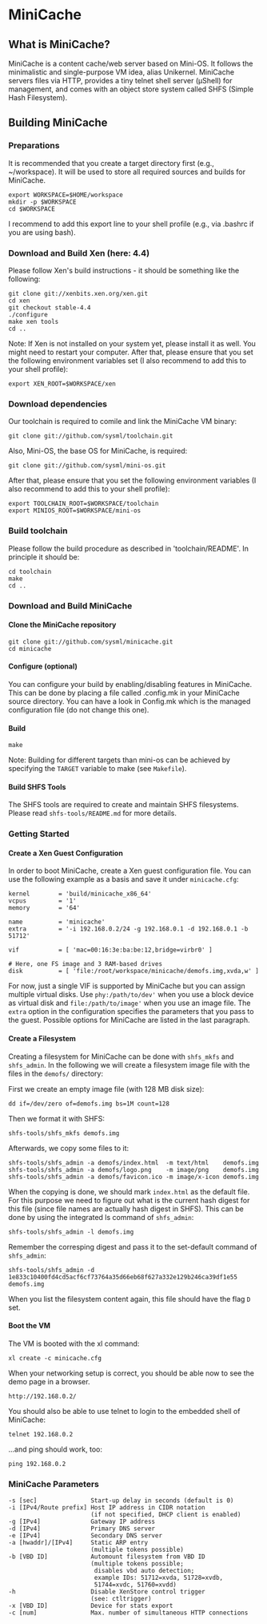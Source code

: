 MiniCache
=========

What is MiniCache?
------------------

MiniCache is a content cache/web server based on Mini-OS. It follows the
minimalistic and single-purpose VM idea, alias Unikernel. MiniCache servers
files via HTTP, provides a tiny telnet shell server (µShell) for management,
and comes with an object store system called SHFS (Simple Hash Filesystem).


Building MiniCache
------------------

### Preparations
It is recommended that you create a target directory first (e.g., ~/workspace).
It will be used to store all required sources and builds for MiniCache.

    export WORKSPACE=$HOME/workspace
    mkdir -p $WORKSPACE
    cd $WORKSPACE

I recommend to add this export line to your shell profile (e.g., via .bashrc if
you are using bash).


### Download and Build Xen (here: 4.4)
Please follow Xen's build instructions - it should be something like the
following:

    git clone git://xenbits.xen.org/xen.git
    cd xen
    git checkout stable-4.4
    ./configure
    make xen tools
    cd ..

Note: If Xen is not installed on your system yet, please install it as well.
You might need to restart your computer.
After that, please ensure that you set the following environment variables set
(I also recommend to add this to your shell profile):

    export XEN_ROOT=$WORKSPACE/xen


### Download dependencies
Our toolchain is required to comile and link the MiniCache VM binary:

    git clone git://github.com/sysml/toolchain.git

Also, Mini-OS, the base OS for MiniCache, is required:

    git clone git://github.com/sysml/mini-os.git

After that, please ensure that you set the following environment variables
(I also recommend to add this to your shell profile):

    export TOOLCHAIN_ROOT=$WORKSPACE/toolchain
    export MINIOS_ROOT=$WORKSPACE/mini-os


### Build toolchain
Please follow the build procedure as described in 'toolchain/README'.
In principle it should be:

    cd toolchain
    make
    cd ..


### Download and Build MiniCache
#### Clone the MiniCache repository

    git clone git://github.com/sysml/minicache.git
    cd minicache

#### Configure (optional)
You can configure your build by enabling/disabling features in MiniCache.
This can be done by placing a file called .config.mk in your MiniCache
source directory. You can have a look in Config.mk which is the managed
configuration file (do not change this one).

#### Build

    make

Note: Building for different targets than mini-os can be achieved by
specifying the ```TARGET``` variable to make (see ```Makefile```).


#### Build SHFS Tools
The SHFS tools are required to create and maintain SHFS filesystems.
Please read ```shfs-tools/README.md``` for more details.


### Getting Started

#### Create a Xen Guest Configuration
In order to boot MiniCache, create a Xen guest configuration file. You can use the
following example as a basis and save it under ```minicache.cfg```:

    kernel        = 'build/minicache_x86_64'
    vcpus         = '1'
    memory        = '64'

    name          = 'minicache'
    extra         = '-i 192.168.0.2/24 -g 192.168.0.1 -d 192.168.0.1 -b 51712'

    vif           = [ 'mac=00:16:3e:ba:be:12,bridge=virbr0' ]

    # Here, one FS image and 3 RAM-based drives
    disk          = [ 'file:/root/workspace/minicache/demofs.img,xvda,w' ]

For now, just a single VIF is supported by MiniCache but you can assign
multiple virtual disks. Use ```phy:/path/to/dev'``` when you use a block
device as virtual disk and ```file:/path/to/image'``` when you use an
image file.
The `extra` option in the configuration specifies the parameters
that you pass to the guest. Possible options for MiniCache are listed
in the last paragraph.

#### Create a Filesystem
Creating a filesystem for MiniCache can be done with ```shfs_mkfs```
and ```shfs_admin```. In the following we will create a filesystem image
file with the files in the ```demofs/``` directory:

First we create an empty image file (with 128 MB disk size):

    dd if=/dev/zero of=demofs.img bs=1M count=128

Then we format it with SHFS:

    shfs-tools/shfs_mkfs demofs.img
    
Afterwards, we copy some files to it:
 
    shfs-tools/shfs_admin -a demofs/index.html  -m text/html    demofs.img
    shfs-tools/shfs_admin -a demofs/logo.png    -m image/png    demofs.img
    shfs-tools/shfs_admin -a demofs/favicon.ico -m image/x-icon demofs.img

When the copying is done, we should mark ```index.html``` as the default
file. For this purpose we need to figure out what is the current hash digest
for this file (since file names are actually hash digest in SHFS).
This can be done by using the integrated ls command of ```shfs_admin```:

    shfs-tools/shfs_admin -l demofs.img

Remember the corresping digest and pass it to the set-default command
of ```shfs_admin```:

    shfs-tools/shfs_admin -d 1e833c10400fd4cd5acf6cf73764a35d66eb68f627a332e129b246ca39df1e55 demofs.img

When you list the filesystem content again, this file should have the
flag ```D``` set.

#### Boot the VM
The VM is booted with the xl command:

    xl create -c minicache.cfg


When your networking setup is correct, you should be able now to see
the demo page in a browser.

    http://192.168.0.2/

You should also be able to use telnet to login to the embedded shell
of MiniCache:

    telnet 192.168.0.2

...and ping should work, too:

    ping 192.168.0.2


### MiniCache Parameters

    -s [sec]               Start-up delay in seconds (default is 0)
    -i [IPv4/Route prefix] Host IP address in CIDR notation
                           (if not specified, DHCP client is enabled)
    -g [IPv4]              Gateway IP address
    -d [IPv4]              Primary DNS server
    -e [IPv4]              Secondary DNS server
    -a [hwaddr]/[IPv4]     Static ARP entry
                           (multiple tokens possible)
    -b [VBD ID]            Automount filesystem from VBD ID
                           (multiple tokens possible;
                            disables vbd auto detection;
                            example IDs: 51712=xvda, 51728=xvdb,
                            51744=xvdc, 51760=xvdd)
    -h                     Disable XenStore control trigger
                           (see: ctltrigger)
    -x [VBD ID]            Device for stats export
    -c [num]               Max. number of simultaneous HTTP connections
